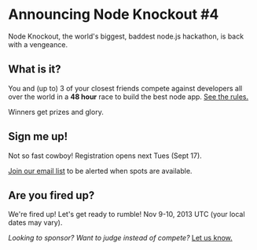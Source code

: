 # Announcing Node Knockout #4

Node Knockout, the world's biggest, baddest node.js hackathon, is back with a
vengeance.

## What is it?

You and (up to) 3 of your closest friends compete against developers all over
the world in a **48 hour** race to build the best node app. [See the
rules.](http://nodeknockout.com/rules)

Winners get prizes and glory.

## Sign me up!

Not so fast cowboy! Registration opens next Tues (Sept 17).

[Join our email list](http://nodeknockout.com/#subscribe) to be alerted when
spots are available.

## Are you fired up?

We're fired up! Let's get ready to rumble! Nov 9-10, 2013 UTC (your local
dates may vary).

_Looking to sponsor? Want to judge instead of compete?_
[Let us know.](mailto:all@nodeknockout.com)
